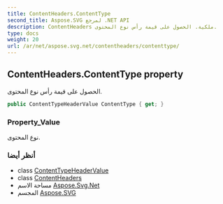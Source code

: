 ```yaml
---
title: ContentHeaders.ContentType
second_title: Aspose.SVG لمرجع .NET API
description: ContentHeaders ملكية. الحصول على قيمة رأس نوع المحتوى.
type: docs
weight: 20
url: /ar/net/aspose.svg.net/contentheaders/contenttype/
---
```

## ContentHeaders.ContentType property

الحصول على قيمة رأس نوع المحتوى.

```csharp
public ContentTypeHeaderValue ContentType { get; }
```

### Property_Value

نوع المحتوى.

### أنظر أيضا

* class [ContentTypeHeaderValue](../../../aspose.svg.net.headers/contenttypeheadervalue/)
* class [ContentHeaders](../)
* مساحة الاسم [Aspose.Svg.Net](../../contentheaders/)
* المجسم [Aspose.SVG](../../../)


